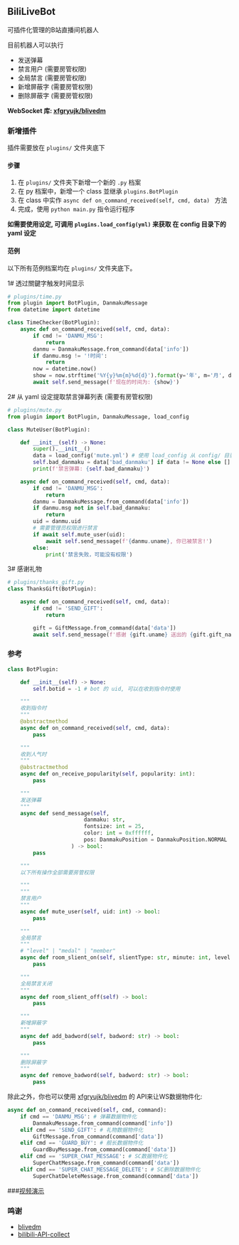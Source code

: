 ## BiliLiveBot

可插件化管理的B站直播间机器人

目前机器人可以执行
- 发送弹幕
- 禁言用户 (需要房管权限)
- 全局禁言 (需要房管权限)
- 新增屏蔽字 (需要房管权限)
- 删除屏蔽字 (需要房管权限)


__WebSocket 库:  [xfgryujk/blivedm](https://github.com/xfgryujk/blivedm)__


### 新增插件

插件需要放在 ``plugins/`` 文件夹底下

#### 步骤
1. 在 ``plugins/`` 文件夹下新增一个新的 ``.py`` 档案
2. 在 py 档案中，新增一个 class 並继承 ``plugins.BotPlugin``
3. 在 class 中实作 ``async def on_command_received(self, cmd, data) `` 方法
4. 完成，使用 ``python main.py`` 指令运行程序

__如需要使用设定, 可调用 ``plugins.load_config(yml)`` 来获取 在 config 目录下的 yaml 设定__

#### 范例

以下所有范例档案均在 ``plugins/`` 文件夹底下。

1# 透过關鍵字触发时间显示

```py
# plugins/time.py
from plugin import BotPlugin, DanmakuMessage
from datetime import datetime

class TimeChecker(BotPlugin):
    async def on_command_received(self, cmd, data):
        if cmd != 'DANMU_MSG':
            return
        danmu = DanmakuMessage.from_command(data['info'])
        if danmu.msg != '!时间':
            return
        now = datetime.now()
        show = now.strftime('%Y{y}%m{m}%d{d}').format(y='年', m='月', d='日')
        await self.send_message(f'现在的时间为: {show}')
```

2# 从 yaml 设定提取禁言弹幕列表 (需要有房管权限)

```py
# plugins/mute.py
from plugin import BotPlugin, DanmakuMessage, load_config

class MuteUser(BotPlugin):

    def __init__(self) -> None:
        super().__init__()
        data = load_config('mute.yml') # 使用 load_config 从 config/ 目录加载 yaml
        self.bad_danmaku = data['bad_danmaku'] if data != None else []
        print(f'禁言弹幕: {self.bad_danmaku}')

    async def on_command_received(self, cmd, data):
        if cmd != 'DANMU_MSG':
            return
        danmu = DanmakuMessage.from_command(data['info'])
        if danmu.msg not in self.bad_danmaku:
            return
        uid = danmu.uid
        # 需要管理员权限进行禁言
        if await self.mute_user(uid):
            await self.send_message(f'{danmu.uname}, 你已被禁言!')
        else:
            print('禁言失败，可能没有权限')
```

3# 感谢礼物

```py
# plugins/thanks_gift.py
class ThanksGift(BotPlugin):

    async def on_command_received(self, cmd, data):
        if cmd != 'SEND_GIFT':
            return

        gift = GiftMessage.from_command(data['data'])
        await self.send_message(f'感谢 {gift.uname} 送出的 {gift.gift_name} x{gift.num}')
```

### 参考

```py
class BotPlugin:

    def __init__(self) -> None:
        self.botid = -1 # bot 的 uid, 可以在收到指令时使用

    """
    收到指令时
    """
    @abstractmethod
    async def on_command_received(self, cmd, data):
        pass

    """
    收到人气时
    """
    @abstractmethod
    async def on_receive_popularity(self, popularity: int):
        pass

    """
    发送弹幕
    """
    async def send_message(self,
                        danmaku: str, 
                        fontsize: int = 25, 
                        color: int = 0xffffff, 
                        pos: DanmakuPosition = DanmakuPosition.NORMAL
                    ) -> bool:
        pass

    """
    以下所有操作全部需要房管权限

    """
    """
    禁言用户
    """
    async def mute_user(self, uid: int) -> bool:
        pass

    """
    全局禁言
    """
    # "level" | "medal" | "member"
    async def room_slient_on(self, slientType: str, minute: int, level: int) -> bool:
        pass

    """
    全局禁言关闭
    """
    async def room_slient_off(self) -> bool:
        pass

    """
    新增屏蔽字
    """
    async def add_badword(self, badword: str) -> bool:
        pass

    """
    删除屏蔽字
    """
    async def remove_badword(self, badword: str) -> bool:
        pass
```

除此之外，你也可以使用 [xfgryujk/blivedm](https://github.com/xfgryujk/blivedm) 的 API来让WS数据物件化:

```py
async def on_command_received(self, cmd, command):
    if cmd == 'DANMU_MSG': # 弹幕数据物件化
        DanmakuMessage.from_command(command['info'])
    elif cmd == 'SEND_GIFT': # 礼物数据物件化
        GiftMessage.from_command(command['data'])
    elif cmd == 'GUARD_BUY': # 舰长数据物件化
        GuardBuyMessage.from_command(command['data'])
    elif cmd == 'SUPER_CHAT_MESSAGE': # SC数据物件化
        SuperChatMessage.from_command(command['data'])
    elif cmd == 'SUPER_CHAT_MESSAGE_DELETE': # SC删除数据物件化
        SuperChatDeleteMessage.from_command(command['data'])
```

###[视频演示](https://www.bilibili.com/video/BV1LT4y1R7Xk)

### 鸣谢

- [blivedm](https://github.com/xfgryujk/blivedm)
- [bilibili-API-collect](https://github.com/SocialSisterYi/bilibili-API-collect)